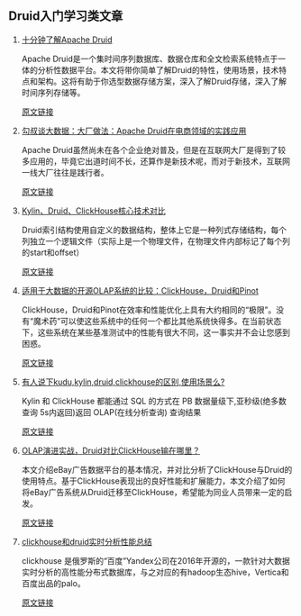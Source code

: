 ## Druid入门学习类文章

1. [十分钟了解Apache Druid](https://www.cnblogs.com/WeaRang/p/12421873.html)
   
   Apache Druid是一个集时间序列数据库、数据仓库和全文检索系统特点于一体的分析性数据平台。本文将带你简单了解Druid的特性，使用场景，技术特点和架构。这将有助于你选型数据存储方案，深入了解Druid存储，深入了解时间序列存储等。

   [原文链接](https://www.cnblogs.com/WeaRang/p/12421873.html)

2. [勾叔谈大数据：大厂做法：Apache Druid在电商领域的实践应用](https://www.bilibili.com/read/cv8594505)
   
   Apache Druid虽然尚未在各个企业绝对普及，但是在互联网大厂是得到了较多应用的，毕竟它出道时间不长，还算作是新技术呢，而对于新技术，互联网一线大厂往往是践行者。

   [原文链接](https://www.bilibili.com/read/cv8594505)

3. [Kylin、Druid、ClickHouse核心技术对比](https://zhuanlan.zhihu.com/p/267311457)

   Druid索引结构使用自定义的数据结构，整体上它是一种列式存储结构，每个列独立一个逻辑文件（实际上是一个物理文件，在物理文件内部标记了每个列的start和offset）

   [原文链接](https://zhuanlan.zhihu.com/p/267311457)

4. [适用于大数据的开源OLAP系统的比较：ClickHouse，Druid和Pinot](https://www.cnblogs.com/029zz010buct/p/12674287.html)

   ClickHouse，Druid和Pinot在效率和性能优化上具有大​​约相同的“极限”。没有“魔术药”可以使这些系统中的任何一个都比其他系统快得多。在当前状态下，这些系统在某些基准测试中的性能有很大不同，这一事实并不会让您感到困惑。

   [原文链接](https://www.cnblogs.com/029zz010buct/p/12674287.html)

5. [有人说下kudu,kylin,druid,clickhouse的区别,使用场景么?](https://www.zhihu.com/question/303991599)

   Kylin 和 ClickHouse 都能通过 SQL 的方式在 PB 数据量级下,亚秒级(绝多数查询 5s内返回)返回 OLAP(在线分析查询) 查询结果

   [原文链接](https://www.zhihu.com/question/303991599)

6. [OLAP演进实战，Druid对比ClickHouse输在哪里？](https://www.manongdao.com/article-2427509.html)

   本文介绍eBay广告数据平台的基本情况，并对比分析了ClickHouse与Druid的使用特点。基于ClickHouse表现出的良好性能和扩展能力，本文介绍了如何将eBay广告系统从Druid迁移至ClickHouse，希望能为同业人员带来一定的启发。

   [原文链接](https://www.manongdao.com/article-2427509.html)

7. [clickhouse和druid实时分析性能总结](https://www.pianshen.com/article/26311113725/)

   clickhouse 是俄罗斯的“百度”Yandex公司在2016年开源的，一款针对大数据实时分析的高性能分布式数据库，与之对应的有hadoop生态hive，Vertica和百度出品的palo。
   
   [原文链接](https://www.pianshen.com/article/26311113725/)